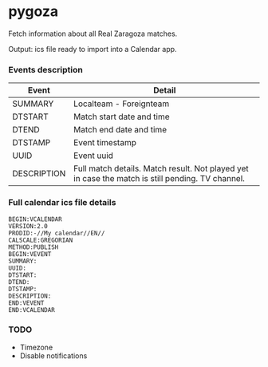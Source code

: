 # pygoza

Fetch information about all Real Zaragoza matches.

Output: ics file ready to import into a Calendar app.

### Events description

| Event | Detail |
| ----- | ------ |
| SUMMARY | Localteam - Foreignteam |
| DTSTART | Match start date and time |
| DTEND | Match end date and time |
| DTSTAMP | Event timestamp |
| UUID | Event uuid |
| DESCRIPTION | Full match details. Match result. Not played yet in case the match is still pending. TV channel. |


### Full calendar ics file details

```
BEGIN:VCALENDAR
VERSION:2.0
PRODID:-//My calendar//EN//
CALSCALE:GREGORIAN
METHOD:PUBLISH
BEGIN:VEVENT
SUMMARY:
UUID:
DTSTART:
DTEND:
DTSTAMP:
DESCRIPTION:
END:VEVENT
END:VCALENDAR
```


### TODO
 * Timezone
 * Disable notifications